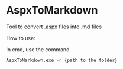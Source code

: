 # AspxToMarkdown

Tool to convert .aspx files into .md files

How to use:

In cmd, use the command
``` cmd
AspxToMarkdown.exe -n {path to the folder}
```
